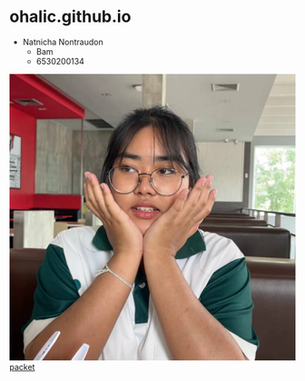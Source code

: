 # ohalic.github.io
- Natnicha Nontraudon
  - Bam
  - 6530200134

![profile](github/bam.jpg)
[packet](packet.md)
